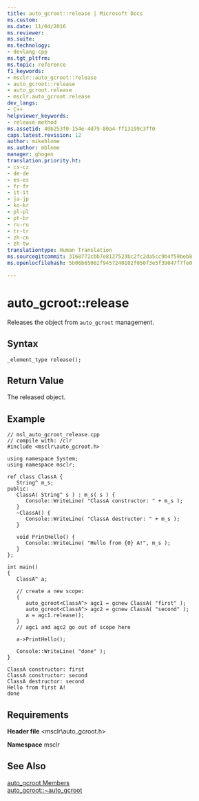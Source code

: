 ```yaml
---
title: auto_gcroot::release | Microsoft Docs
ms.custom: 
ms.date: 11/04/2016
ms.reviewer: 
ms.suite: 
ms.technology:
- devlang-cpp
ms.tgt_pltfrm: 
ms.topic: reference
f1_keywords:
- msclr::auto_gcroot::release
- auto_gcroot::release
- auto_gcroot.release
- msclr.auto_gcroot.release
dev_langs:
- C++
helpviewer_keywords:
- release method
ms.assetid: 40b253f0-154e-4d79-80a4-ff13199c3ff0
caps.latest.revision: 12
author: mikeblome
ms.author: mblome
manager: ghogen
translation.priority.ht:
- cs-cz
- de-de
- es-es
- fr-fr
- it-it
- ja-jp
- ko-kr
- pl-pl
- pt-br
- ru-ru
- tr-tr
- zh-cn
- zh-tw
translationtype: Human Translation
ms.sourcegitcommit: 3168772cbb7e8127523bc2fc2da5cc9b4f59beb8
ms.openlocfilehash: 5b06b65002f9457240102f050f3e5f39047f7fe0

---
```

# auto_gcroot::release
Releases the object from `auto_gcroot` management.  
  
## Syntax  
  
```  
_element_type release();  
```  
  
## Return Value  
 The released object.  
  
## Example  
  
```  
// msl_auto_gcroot_release.cpp  
// compile with: /clr  
#include <msclr\auto_gcroot.h>  
  
using namespace System;  
using namespace msclr;  
  
ref class ClassA {  
   String^ m_s;  
public:  
   ClassA( String^ s ) : m_s( s ) {  
      Console::WriteLine( "ClassA constructor: " + m_s );  
   }  
   ~ClassA() {  
      Console::WriteLine( "ClassA destructor: " + m_s );  
   }  
  
   void PrintHello() {  
      Console::WriteLine( "Hello from {0} A!", m_s );     
   }  
};  
  
int main()  
{  
   ClassA^ a;  
  
   // create a new scope:  
   {  
      auto_gcroot<ClassA^> agc1 = gcnew ClassA( "first" );  
      auto_gcroot<ClassA^> agc2 = gcnew ClassA( "second" );  
      a = agc1.release();  
   }  
   // agc1 and agc2 go out of scope here  
  
   a->PrintHello();  
  
   Console::WriteLine( "done" );  
}  
```  
  
```Output  
ClassA constructor: first  
ClassA constructor: second  
ClassA destructor: second  
Hello from first A!  
done  
```  
  
## Requirements  
 **Header file** \<msclr\auto_gcroot.h>  
  
 **Namespace** msclr  
  
## See Also  
 [auto_gcroot Members](../dotnet/auto-gcroot-members.md)   
 [auto_gcroot::~auto_gcroot](../dotnet/auto-gcroot-tilde-auto-gcroot.md)


<!--HONumber=Jan17_HO1-->


